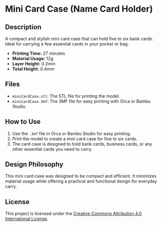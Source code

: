 # Mini Card Case (Name Card Holder)

## Description
A compact and stylish mini card case that can hold five to six bank cards. Ideal for carrying a few essential cards in your pocket or bag.

- **Printing Time:** 27 minutes
- **Material Usage:** 12g
- **Layer Height:** 0.2mm
- **Total Height:** 0.4mm

## Files
- `miniCardCase.stl`: The STL file for printing the model.
- `miniCardCase.3mf`: The 3MF file for easy printing with Orca or Bambu Studio.

## How to Use
1. Use the `.3mf` file in Orca or Bambu Studio for easy printing.
2. Print the model to create a mini card case for five to six cards.
3. The card case is designed to hold bank cards, business cards, or any other essential cards you need to carry.

## Design Philosophy
This mini card case was designed to be compact and efficient. It minimizes material usage while offering a practical and functional design for everyday carry.

## License
This project is licensed under the [Creative Commons Attribution 4.0 International License](https://creativecommons.org/licenses/by/4.0/).
